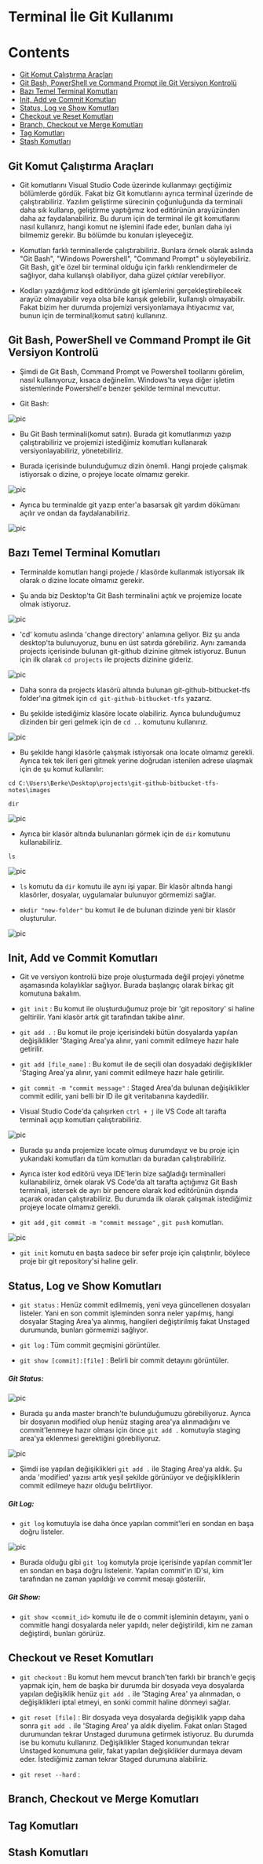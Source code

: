 # Terminal İle Git Kullanımı

# Contents
* [Git Komut Çalıştırma Araçları](#git-commands)
* [Git Bash, PowerShell ve Command Prompt ile Git Versiyon Kontrolü](#git-commands-tools)
* [Bazı Temel Terminal Komutları](#basic-terimnal-commands)
* [Init, Add ve Commit Komutları](#init-add-commit)
* [Status, Log ve Show Komutları](#status-log-show)
* [Checkout ve Reset Komutları](#checkout-reset)
* [Branch, Checkout ve Merge Komutları](#branch-checkout-merge)
* [Tag Komutları](#tag-commands)
* [Stash Komutları](#stash-commands)



## Git Komut Çalıştırma Araçları <a name="git-commands"></a>

- Git komutlarını Visual Studio Code üzerinde kullanmayı geçtiğimiz bölümlerde gördük. Fakat biz Git komutlarını ayrıca terminal üzerinde de çalıştırabiliriz. Yazılım geliştirme sürecinin çoğunluğunda da terminali daha sık kullanıp, geliştirme yaptığımız kod editörünün arayüzünden daha az faydalanabiliriz. Bu durum için de terminal ile git komutlarını nasıl kullanırz, hangi komut ne işlemini ifade eder, bunları daha iyi bilmemiz gerekir. Bu bölümde bu konuları işleyeceğiz. 

- Komutları farklı terminallerde çalıştırabiliriz. Bunlara örnek olarak aslında "Git Bash", "Windows Powershell", "Command Prompt" u söyleyebiliriz. Git Bash, git'e özel bir terminal olduğu için farklı renklendirmeler de sağlıyor, daha kullanışlı olabiliyor, daha güzel çıktılar verebiliyor. 

- Kodları yazdığımız kod editöründe git işlemlerini gerçekleştirebilecek arayüz olmayabilir veya olsa bile karışık gelebilir, kullanışlı olmayabilir. Fakat bizim her durumda projemizi versiyonlamaya ihtiyacımız var, bunun için de terminal(komut satırı) kullanırız. 


## Git Bash, PowerShell ve Command Prompt ile Git Versiyon Kontrolü <a name="git-commands-tools"></a>

- Şimdi de Git Bash, Command Prompt ve Powershell toollarını görelim, nasıl kullanıyoruz, kısaca değinelim. Windows'ta veya diğer işletim sistemlerinde Powershell'e benzer şekilde terminal mevcuttur.  

- Git Bash: 

![pic](../images/32.1.terminal.jpg)

- Bu Git Bash terminali(komut satırı). Burada git komutlarımızı yazıp çalıştırabiliriz ve projemizi istediğimiz komutları kullanarak versiyonlayabiliriz, yönetebiliriz. 

- Burada içerisinde bulunduğumuz dizin önemli. Hangi projede çalışmak istiyorsak o dizine, o projeye locate olmamız gerekir.

![pic](../images/32.2.terminal.jpg)

- Ayrıca bu terminalde git yazıp enter'a basarsak git yardım dökümanı açılır ve ondan da faydalanabiliriz. 

![pic](../images/32.3.terminal.jpg)


## Bazı Temel Terminal Komutları <a name="basic-terimnal-commands"></a>

- Terminalde komutları hangi projede / klasörde kullanmak istiyorsak ilk olarak o dizine locate olmamız gerekir. 

- Şu anda biz Desktop'ta Git Bash terminalini açtık ve projemize locate olmak istiyoruz. 

![pic](../images/33.1.terminal.jpg)

- 'cd' komutu aslında 'change directory' anlamına geliyor. Biz şu anda desktop'ta bulunuyoruz, bunu en üst satırda görebiliriz. Aynı zamanda projects içerisinde bulunan git-github dizinine gitmek istiyoruz. Bunun için ilk olarak `cd projects` ile projects dizinine gideriz.

![pic](../images/33.2.terminal.jpg)

- Daha sonra da projects klasörü altında bulunan git-github-bitbucket-tfs folder'ına gitmek için `cd git-github-bitbucket-tfs` yazarız. 

- Bu şekilde istediğimiz klasöre locate olabiliriz. Ayrıca bulunduğumuz dizinden bir geri gelmek için de `cd ..` komutunu kullanırız. 

![pic](../images/33.3.terminal.jpg)

- Bu şekilde hangi klasörle çalışmak istiyorsak ona locate olmamız gerekli. Ayrıca tek tek ileri geri gitmek yerine doğrudan istenilen adrese ulaşmak için de şu komut kullanılır: 

`cd C:\Users\Berke\Desktop\projects\git-github-bitbucket-tfs-notes\images` 

`dir`

![pic](../images/33.4.terminal.jpg)

- Ayrıca bir klasör altında bulunanları görmek için de `dir` komutunu kullanabiliriz. 

`ls`

![pic](../images/33.5.terminal.jpg)

- `ls` komutu da `dir` komutu ile aynı işi yapar. Bir klasör altında hangi klasörler, dosyalar, uygulamalar bulunuyor görmemizi sağlar. 

- `mkdir "new-folder"` bu komut ile de bulunan dizinde yeni bir klasör oluşturulur.

![pic](../images/33.6.terminal.jpg)


## Init, Add ve Commit Komutları <a name="init-add-commit"></a>

- Git ve versiyon kontrolü bize proje oluşturmada değil projeyi yönetme aşamasında kolaylıklar sağlıyor. Burada başlangıç olarak birkaç git komutuna bakalım.

- `git init` : Bu komut ile oluşturduğumuz proje bir 'git repository' si haline geltirilir. Yani klasör artık git tarafından takibe alınır. 

- `git add .` : Bu komut ile proje içerisindeki bütün dosyalarda yapılan değişiklikler 'Staging Area'ya alınır, yani commit edilmeye hazır hale getirilir. 

- `git add [file_name]` : Bu komut ile de seçili olan dosyadaki değişiklikler 'Staging Area'ya alınır, yani commit edilmeye hazır hale getirilir.

- `git commit -m "commit message"` : Staged Area'da bulunan değişiklikler commit edilir, yani belli bir ID ile git veritabanına kaydedilir. 

- Visual Studio Code'da çalışırken `ctrl + j` ile VS Code alt tarafta terminali açıp komutları çalıştırabiliriz. 

![pic](../images/34.1.init-add-commit.jpg)

- Burada şu anda projemize locate olmuş durumdayız ve bu proje için yukarıdaki komutları da tüm komutları da buradan çalıştırabiliriz. 

- Ayrıca ister kod editörü veya IDE'lerin bize sağladığı terminalleri kullanabiliriz, örnek olarak VS Code'da alt tarafta açtığımız Git Bash terminali, istersek de ayrı bir pencere olarak kod editörünün dışında açarak oradan çalıştırabiliriz. Bu durumda ilk olarak çalışmak istediğimiz projeye locate olmamız gerekli. 

- `git add` , `git commit -m "commit message"` , `git push` komutları.

![pic](../images/34.2.init-add-commit.jpg)

- `git init` komutu en başta sadece bir sefer proje için çalıştırılır, böylece proje bir git repository'si haline gelir. 




## Status, Log ve Show Komutları <a name="status-log-show"></a>

- `git status` : Henüz commit edilmemiş, yeni veya güncellenen dosyaları listeler. Yani en son commit işleminden sonra neler yapılmış, hangi dosyalar Staging Area'ya alınmış, hangileri değiştirilmiş fakat Unstaged durumunda, bunları görmemizi sağlıyor. 

- `git log` : Tüm commit geçmişini görüntüler. 

- `git show [commit]:[file]` : Belirli bir commit detayını görüntüler. 


##### Git Status:

![pic](../images/35.1.status-log-show.jpg)

- Burada şu anda master branch'te bulunduğumuzu görebiliyoruz. Ayrıca bir dosyanın modified olup henüz staging area'ya alınmadığını ve commit'lenmeye hazır olması için önce `git add .` komutuyla staging area'ya eklenmesi gerektiğini görebiliyoruz. 

![pic](../images/35.2.status-log-show.jpg)

- Şimdi ise yapılan değişiklikleri `git add .` ile Staging Area'ya aldık. Şu anda 'modified' yazısı artık yeşil şekilde görünüyor ve değişikliklerin commit edilmeye hazır olduğu belirtiliyor. 

##### Git Log:

- `git log` komutuyla ise daha önce yapılan commit'leri en sondan en başa doğru listeler. 

![pic](../images/35.3.status-log-show.jpg)

- Burada olduğu gibi `git log` komutyla proje içerisinde yapılan commit'ler en sondan en başa doğru listelenir. Yapılan commit'in ID'si, kim tarafından ne zaman yapıldığı ve commit mesajı gösterilir. 

##### Git Show:

- `git show <commit_id>` komutu ile de o commit işleminin detayını, yani o commitle hangi dosyalarda neler yapıldı, neler değiştirildi, kim ne zaman değiştirdi, bunları görürüz. 

## Checkout ve Reset Komutları <a name="checkout-reset"></a>

- `git checkout` : Bu komut hem mevcut branch'ten farklı bir branch'e geçiş yapmak için, hem de başka bir durumda bir dosyada veya dosyalarda yapılan değişiklik henüz `git add .` ile 'Staging Area' ya alınmadan, o değişiklikleri iptal etmeyi, en sonki commit haline dönmeyi sağlar. 

- `git reset [file]` : Bir dosyada veya dosyalarda değişiklik yapıp daha sonra `git add .` ile 'Staging Area' ya aldık diyelim. Fakat onları Staged durumundan tekrar Unstaged durumuna getirmek istiyoruz. Bu durumda ise bu komutu kullanırız. Değişiklikler Staged konumundan tekrar Unstaged konumuna gelir, fakat yapılan değişiklikler durmaya devam eder. İstediğimiz zaman tekrar Staged durumuna alabiliriz. 

- `git reset --hard` : 








## Branch, Checkout ve Merge Komutları <a name="branch-checkout-merge"></a>



## Tag Komutları <a name="tag-commands"></a>


## Stash Komutları <a name="stash-commands"></a>

